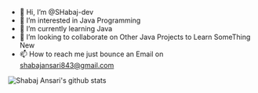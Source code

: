 - 👋 Hi, I’m @SHabaj-dev
- 👀 I’m interested in Java Programming
- 🌱 I’m currently learning Java
- 💞️ I’m looking to collaborate on Other Java Projects to Learn SomeThing New
- 📫 How to reach me just bounce an Email on shabajansari843@gmail.com

![Shabaj Ansari's github stats](https://github-readme-stats.vercel.app/api?username=SHabaj-dev)
<!---
SHabaj-dev/SHabaj-dev is a ✨ special ✨ repository because its `README.md` (this file) appears on your GitHub profile.
You can click the Preview link to take a look at your changes.
--->
